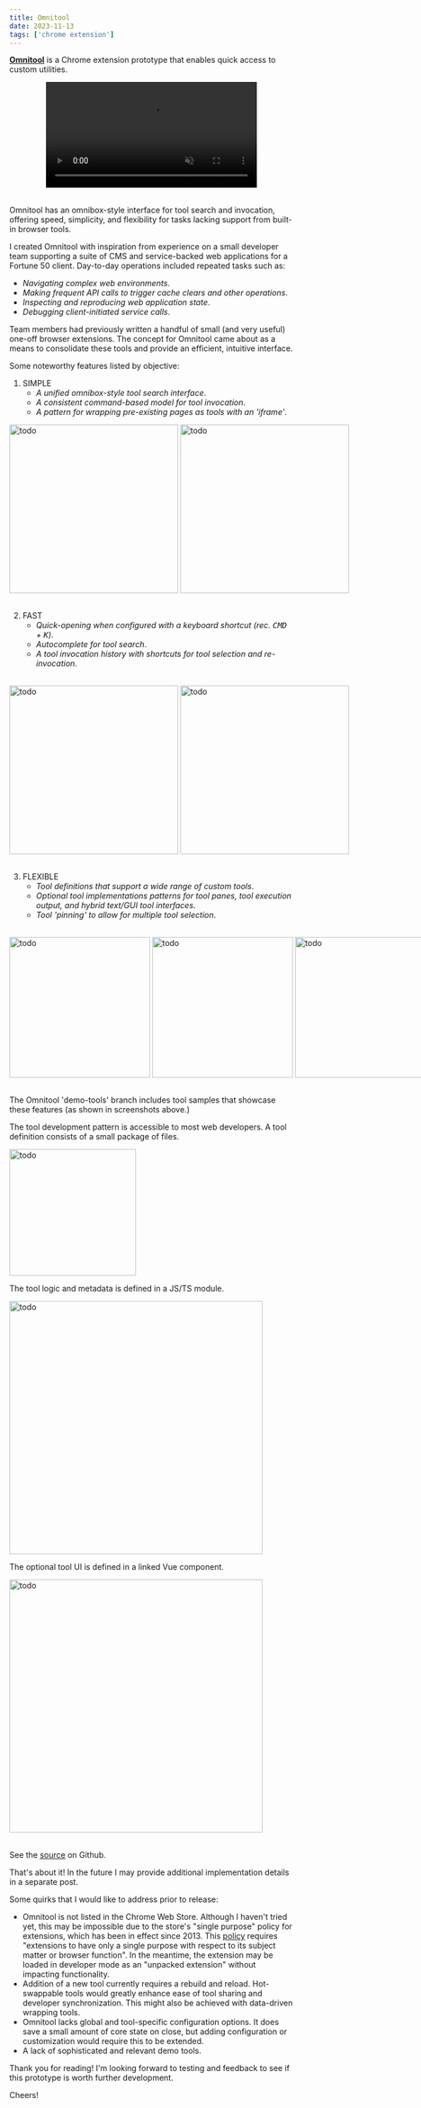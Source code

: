 ```yaml
---
title: Omnitool
date: 2023-11-13
tags: ['chrome extension']
---
```

<b><u>[Omnitool](https://github.com/theryjo/omnitool)</u></b> is a Chrome extension prototype that enables quick access to custom utilities.

<div style="text-align: center">
<video controls autoplay loop muted width="375" style="text-align: center">
  <source src="/images/2-omnitool/extension-seq.mp4" type="video/mp4">
  This browser does not display the video tag.
</video>
</div>
<br />

Omnitool has an omnibox-style interface for tool search and invocation, offering speed, simplicity, and flexibility for tasks lacking support from built-in browser tools.

I created Omnitool with inspiration from experience on a small developer team supporting a suite of CMS and service-backed web applications for a Fortune 50 client. Day-to-day operations included repeated tasks such as:
- _Navigating complex web environments_.
- _Making frequent API calls to trigger cache clears and other operations_.
- _Inspecting and reproducing web application state_.
- _Debugging client-initiated service calls_.

Team members had previously written a handful of small (and very useful) one-off browser extensions. The concept for Omnitool came about as a means to consolidate these tools and provide an efficient, intuitive interface.

Some noteworthy features listed by objective:

1. SIMPLE
   - _A unified omnibox-style tool search interface_.
   - _A consistent command-based model for tool invocation_.
   - _A pattern for wrapping pre-existing pages as tools with an 'iframe'_.

<div style="white-space: nowrap">
<img src="/images/2-omnitool/extension-help.png"  width="300" alt="todo" style="display: inline-block; vertical-align: top">
<img src="/images/2-omnitool/extension-autocomplete.png"  width="300" alt="todo" style="display: inline-block; vertical-align: top">
</div>
<br />

2. FAST
    - _Quick-opening when configured with a keyboard shortcut (rec. <kbd>CMD</kbd> + <kbd>K</kbd>)_.
    - _Autocomplete for tool search_.
    - _A tool invocation history with shortcuts for tool selection and re-invocation_.
 
<br />
<div style="white-space: nowrap">
<img src="/images/2-omnitool/extension-lorem-history.png"  width="300" alt="todo" style="display: inline-block; vertical-align: top">
<img src="/images/2-omnitool/extension-lorem-param.png"  width="300" alt="todo" style="display: inline-block; vertical-align: top">
</div>
<br />

3. FLEXIBLE
    - _Tool definitions that support a wide range of custom tools_.
    - _Optional tool implementations patterns for tool panes, tool execution output, and hybrid text/GUI tool interfaces_.
    - _Tool 'pinning' to allow for multiple tool selection_.

<br />
<div style="white-space: nowrap">
<img src="/images/2-omnitool/extension-links-pop.png"  width="250" alt="todo" style="display: inline-block; vertical-align: top">
<img src="/images/2-omnitool/extension-color.png"  width="250" alt="todo" style="display: inline-block; vertical-align: top">
<img src="/images/2-omnitool/extension-env-tab.png"  width="250" alt="todo" style="display: inline-block; vertical-align: top">
</div>
<br />

The Omnitool 'demo-tools' branch includes tool samples that showcase these features (as shown in screenshots above.)

The tool development pattern is accessible to most web developers. A tool definition consists of a small package of files.

<img src="/images/2-omnitool/tool-files.png"  width="225" alt="todo" style="display: inline-block; vertical-align: top">
<br />

The tool logic and metadata is defined in a JS/TS module.

<img src="/images/2-omnitool/tool-code.png"  width="450" alt="todo" style="display: inline-block; vertical-align: top">
<br />

The optional tool UI is defined in a linked Vue component.

<img src="/images/2-omnitool/tool-pane.png"  width="450" alt="todo" style="display: inline-block; vertical-align: top">
<br />
<br />

See the <u>[source](https://github.com/theryjo/omnitool/tree/demo-tools)</u> on Github.

That's about it! In the future I may provide additional implementation details in a separate post.

Some quirks that I would like to address prior to release:
- Omnitool is not listed in the Chrome Web Store. Although I haven't tried yet, this may be impossible due to the store's "single purpose" policy for extensions, which has been in effect since 2013. This [policy](https://developer.chrome.com/docs/webstore/program-policies/quality-guidelines-faq/#:~:text=To%20maintain%20the%20quality%20of,in%20the%20Chrome%20Web%20Store.) requires "extensions to have only a single purpose with respect to its subject matter or browser function". In the meantime, the extension may be loaded in developer mode as an "unpacked extension" without impacting functionality.
- Addition of a new tool currently requires a rebuild and reload. Hot-swappable tools would greatly enhance ease of tool sharing and developer synchronization. This might also be achieved with data-driven wrapping tools.
- Omnitool lacks global and tool-specific configuration options. It does save a small amount of core state on close, but adding configuration or customization would require this to be extended.
- A lack of sophisticated and relevant demo tools.

Thank you for reading! I'm looking forward to testing and feedback to see if this prototype is worth further development.

Cheers!
